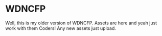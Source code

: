 # WDNCFP

Well, this is my older version of WDNCFP. Assets are here and yeah just work with them Coders! Any new assets just upload.
